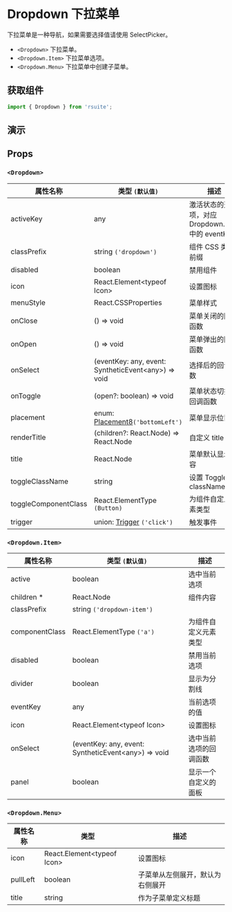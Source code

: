 # Dropdown 下拉菜单

下拉菜单是一种导航，如果需要选择值请使用 SelectPicker。

* `<Dropdown>` 下拉菜单。
* `<Dropdown.Item>` 下拉菜单选项。
* `<Dropdown.Menu>` 下拉菜单中创建子菜单。

## 获取组件

```js
import { Dropdown } from 'rsuite';
```

## 演示

<!--{demo}-->

## Props

### `<Dropdown>`

| 属性名称             | 类型 `(默认值)`                                           | 描述                                             |
| -------------------- | --------------------------------------------------------- | ------------------------------------------------ |
| activeKey            | any                                                       | 激活状态的选项，对应 Dropdown.Item 中的 eventKey |
| classPrefix          | string `('dropdown')`                                     | 组件 CSS 类的前缀                                |
| disabled             | boolean                                                   | 禁用组件                                         |
| icon                 | React.Element&lt;typeof Icon&gt;                          | 设置图标                                         |
| menuStyle            | React.CSSProperties                                       | 菜单样式                                         |
| onClose              | () => void                                                | 菜单关闭的回调函数                               |
| onOpen               | () => void                                                | 菜单弹出的回调函数                               |
| onSelect             | (eventKey: any, event: SyntheticEvent&lt;any&gt;) => void | 选择后的回调函数                                 |
| onToggle             | (open?: boolean) => void                                  | 菜单状态切换的回调函数                           |
| placement            | enum: [Placement8](#types)`('bottomLeft')`                | 菜单显示位置                                     |
| renderTitle          | (children?: React.Node) => React.Node                     | 自定义 title                                     |
| title                | React.Node                                                | 菜单默认显示内容                                 |
| toggleClassName      | string                                                    | 设置 Toggle 的 className                         |
| toggleComponentClass | React.ElementType `(Button)`                              | 为组件自定义元素类型                             |
| trigger              | union: [Trigger](#types) `('click')`                      | 触发事件                                         |


### `<Dropdown.Item>`

| 属性名称       | 类型 `(默认值)`                                           | 描述                   |
| -------------- | --------------------------------------------------------- | ---------------------- |
| active         | boolean                                                   | 选中当前选项           |
| children \*    | React.Node                                                | 组件内容               |
| classPrefix    | string `('dropdown-item')`                                |
| componentClass | React.ElementType `('a')`                                 | 为组件自定义元素类型   |
| disabled       | boolean                                                   | 禁用当前选项           |
| divider        | boolean                                                   | 显示为分割线           |
| eventKey       | any                                                       | 当前选项的值           |
| icon           | React.Element&lt;typeof Icon&gt;                          | 设置图标               |
| onSelect       | (eventKey: any, event: SyntheticEvent&lt;any&gt;) => void | 选中当前选项的回调函数 |
| panel          | boolean                                                   | 显示一个自定义的面板   |

### `<Dropdown.Menu>`

| 属性名称 | 类型                             | 描述                             |
| -------- | -------------------------------- | -------------------------------- |
| icon     | React.Element&lt;typeof Icon&gt; | 设置图标                         |
| pullLeft | boolean                          | 子菜单从左侧展开，默认为右侧展开 |
| title    | string                           | 作为子菜单定义标题               |

